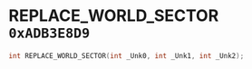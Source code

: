 # REPLACE_WORLD_SECTOR `0xADB3E8D9`

```cpp
int REPLACE_WORLD_SECTOR(int _Unk0, int _Unk1, int _Unk2);
```